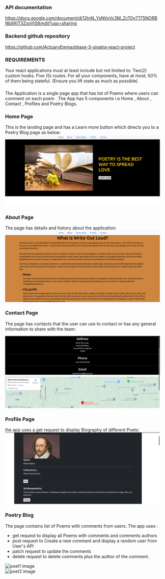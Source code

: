 

### API documentation
https://docs.google.com/document/d/12tnN_YsNtlxVc3M_ZcT0y7T75NORBNb9XtT3ZxoVIS8/edit?usp=sharing

### Backend github repository
https://github.com/ActuaryEmma/phase-3-sinatra-react-project



### REQUIREMENTS
Your react applications must at least include but not limited to:
Two(2) custom hooks.
Five (5) routes.
For all your components, have at most; 50% of them being stateful. (Ensure you lift state as much as possible)

### 
The Application is a single page app that has list of Poems where users can comment on each poem . 
The App has 5 components i.e Home , About , Contact , Profiles and Poetry Blogs.

### Home Page

This is the landing page and has a Learn more button which directs you to a Poetry Blog page as below:
![firstPage image](src/images/firstPage.png)

### About Page
The page has details and history about the application:
![About image](src/images/About.png)

### Contact Page
The page has contacts that the user can use to contact or has any general information to share with the team:

![Contact image](src/images/Contact.png)

### Profile Page
the app uses a get request to display Biography  of  different Poets:
![Profile image](src/images/Profile.png) 

### Poetry Blog
The page contains list of Poems with comments from users.
The app uses :
- get request to display all Poems with comments and comments authors
- post request to Create a new comment and display a random user from User's API
- patch request to update the comments
- delete request to delete comments plus the author of the comment.

![poet1 image](src/images/poet1.png)  
![poet2 image](src/images/poet2.png) 
  

















